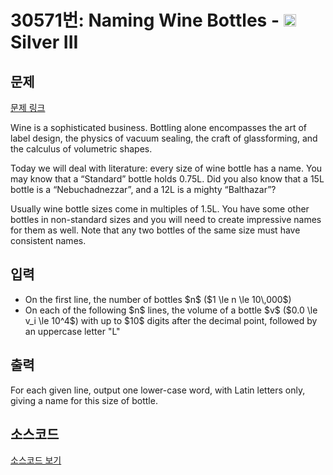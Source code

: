 # 30571번: Naming Wine Bottles - <img src="https://static.solved.ac/tier_small/8.svg" style="height:20px" /> Silver III

<!-- performance -->

<!-- 문제 제출 후 깃허브에 푸시를 했을 때 제출한 코드의 성능이 입력될 공간입니다.-->

<!-- end -->

## 문제

[문제 링크](https://boj.kr/30571)


<p>Wine is a sophisticated business. Bottling alone encompasses the art of label design, the physics of vacuum sealing, the craft of glassforming, and the calculus of volumetric shapes.</p>

<p>Today we will deal with literature: every size of wine bottle has a name. You may know that a “Standard” bottle holds 0.75L. Did you also know that a 15L bottle is a “Nebuchadnezzar”, and a 12L is a mighty “Balthazar”?</p>

<p>Usually wine bottle sizes come in multiples of 1.5L. You have some other bottles in non-standard sizes and you will need to create impressive names for them as well. Note that any two bottles of the same size must have consistent names.</p>



## 입력


<ul>
<li>On the first line, the number of bottles $n$ ($1 \le n \le 10\,000$)</li>
<li>On each of the following $n$ lines, the volume of a bottle $v$ ($0.0 \le v_i \le 10^4$) with up to $10$ digits after the decimal point, followed by an uppercase letter "L"</li>
</ul>



## 출력


<p>For each given line, output one lower-case word, with Latin letters only, giving a name for this size of bottle.</p>



## 소스코드

[소스코드 보기](Main.java)